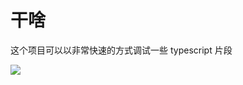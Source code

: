 # 干啥
这个项目可以以非常快速的方式调试一些 typescript 片段

![](https://cdn.jsdelivr.net/gh/yangfee/image-bed/typescript-esbild-debug-demo.gif)